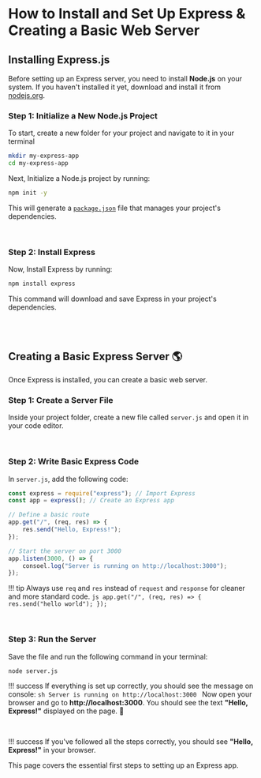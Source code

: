 <!-- Example of an admonition/callout with a title:

!!! note "Phasellus posuere in sem ut cursus"

    Lorem ipsum dolor sit amet, consectetur adipiscing elit. Nulla et euismod
    nulla. Curabitur feugiat, tortor non consequat finibus, justo purus auctor
    massa, nec semper lorem quam in massa.


??? info "Phasellus posuere in sem ut cursus"

    Lorem ipsum dolor sit amet, consectetur adipiscing elit. Nulla et euismod
    nulla. Curabitur feugiat, tortor non consequat finibus, justo purus auctor
    massa, nec semper lorem quam in massa. -->



# How to Install and Set Up Express & Creating a Basic Web Server

## Installing Express.js

Before setting up an Express server, you need to install **Node.js** on your system. If you haven't installed it yet, download and install it from [nodejs.org](https://nodejs.org/docs/latest/api/).

### Step 1: Initialize a New Node.js Project
To start, create a new folder for your project and navigate to it in your terminal

```sh
mkdir my-express-app
cd my-express-app
```
Next, Initialize a Node.js project by running:
```sh 
npm init -y
```
This will generate a [`package.json`](https://docs.npmjs.com/cli/v11/configuring-npm/package-json) file that manages your project's dependencies.

<br>

### Step 2: Install Express
Now, Install Express by running:
```sh
npm install express
```
This command will download and save Express in your project's dependencies.

<br>
<br>

## Creating a Basic Express Server :earth_americas:
Once Express is installed, you can create a basic web server.

### Step 1: Create a Server File
Inside your project folder, create a new file called `server.js` and open it in your code editor.

<br>

### Step 2: Write Basic Express Code
In `server.js`, add the following code: 

```js 
const express = require("express"); // Import Express
const app = express(); // Create an Express app

// Define a basic route
app.get("/", (req, res) => {
    res.send("Hello, Express!");
});

// Start the server on port 3000
app.listen(3000, () => {
    consoel.log("Server is running on http://localhost:3000");
});
```
!!! tip
    Always use `req` and `res` instead of `request` and `response` for cleaner and more standard code.
    ```js
    app.get("/", (req, res) => {
        res.send("hello world");
    });
    ```

<br>

### Step 3: Run the Server
Save the file and run the following command in your terminal:

```sh
node server.js
```
!!! success
    If everything is set up correctly, you should see the message on console:
    ```sh
    Server is running on http://localhost:3000
    ```
Now open your browser and go to **http://localhost:3000**. You should see the text **"Hello, Express!"** displayed on the page. :tada:

<br>

!!! success 
    If you've followed all the steps correctly, you should see **"Hello, Express!"** in your browser.

This page covers the essential first steps to setting up an Express app.